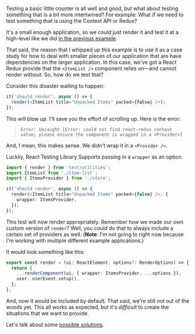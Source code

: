 Testing a basic little counter is all well and good, but what about testing something that is a bit more intertwined? For example: What if we need to test something that is using the Context API or Redux?

It's a small enough application, so we _could_ just render it and test it at a high-level like we did [in the previous example](Component%20Testing%20Solution.md).

That said, the reason that I whipped up this example is to use it as a case study for how to deal with smaller pieces of our application that are have dependencies on the larger application. In this case, we've got a React Redux provide that the `<ItemList />` component relies on—and cannot render without. So, how do we test that?

Consider this disaster waiting to happen:

```ts
it('should render', async () => {
  render(<ItemList title="Unpacked Items" packed={false} />);
});
```

This will blow up. I'll save you the effort of scrolling up. Here is the error:

> `Error: Uncaught [Error: could not find react-redux context value; please ensure the component is wrapped in a <Provider>]`

And, I mean, this makes sense. We didn't wrap it in a `<Provider />`.

Luckily, React Testing Library Supports passing in a `wrapper` as an option.

```ts
import { render } from 'test/utilities';
import ItemList from './item-list';
import { ItemsProvider } from './store';

it('should render', async () => {
  render(<ItemList title="Unpacked Items" packed={false} />, {
    wrapper: ItemsProvider,
  });
});
```

This test will now render appropriately. Remember how we made our own custom version of `render`? Well, you _could_ do that to always include a certain set of providers as well. (**Note**: I'm not going to right now because I'm working with multiple different example applications.)

It would look something like this:

```ts
export const render = (ui: ReactElement, options?: RenderOptions) => {
  return {
    ...renderComponent(ui, { wrapper: ItemsProvider, ...options }),
    user: userEvent.setup(),
  };
};
```

And, now it would be included by default. That said, we're still not out of the woods yet. This all works as expected, but it's _difficult_ to create the situations that we want to provide.

Let's talk about some [possible solutions](Strategies%20for%20Testing%20with%20State%20from%20the%20Context%20API.md).
